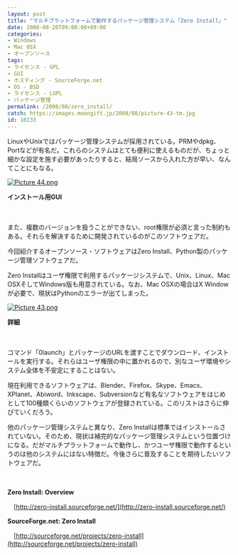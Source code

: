 ```yaml
---
layout: post
title: "マルチプラットフォームで動作するパッケージ管理システム「Zero Install」"
date: 2008-08-26T09:00:00+09:00
categories:
- Windows
- Mac OSX
- オープンソース
tags: 
- ライセンス - GPL
- GUI
- ホスティング - SourceForge.net
- OS - BSD
- ライセンス - LGPL
- パッケージ管理
permalink: /2008/08/zero_install/
catch: https://images.moongift.jp/2008/08/picture-43-tm.jpg
id: 10133
---
```

LinuxやUnixではパッケージ管理システムが採用されている。PRMやdpkg、Portなどが有名だ。これらのシステムはとても便利に使えるものだが、ちょっと細かな設定を施す必要があったりすると、結局ソースから入れた方が早い、なんてことにもなる。

  

[![Picture 44.png](https://images.moongift.jp/2008/08/picture-44-tm.jpg)](https://images.moongift.jp/2008/08/picture-44.jpg)  
  
**インストール用GUI**

  

　

  

また、複数のバージョンを扱うことができない、root権限が必須と言った制約もある。それらを解決するために開発されているのがこのソフトウェアだ。

  

今回紹介するオープンソース・ソフトウェアはZero Install、Python製のパッケージ管理ソフトウェアだ。

  
  
<!--more-->  

Zero Installはユーザ権限で利用するパッケージシステムで、Unix、Linux、Mac OSXそしてWindows版も用意されている。なお、Mac OSXの場合はX Windowが必要で、現状はPythonのエラーが出てしまった。

  

[![Picture 43.png](https://images.moongift.jp/2008/08/picture-43-tm.jpg)](https://images.moongift.jp/2008/08/picture-43.jpg)  
  
**詳細**

  

　

  

コマンド「0launch」とパッケージのURLを渡すことでダウンロード、インストールを実行する。それらはユーザ権限の中に置かれるので、別なユーザ環境やシステム全体を不安定にすることはない。

  

現在利用できるソフトウェアは、Blender、Firefox、Skype、Emacs、XPlanet、Abiword、Inkscape、Subversionなど有名なソフトウェアをはじめとして100種類くらいのソフトウェアが登録されている。このリストはさらに伸びていくだろう。

  

他のパッケージ管理システムと異なり、Zero Installは標準ではインストールされていない。そのため、現状は補完的なパッケージ管理システムという位置づけになる。だがマルチプラットフォームで動作し、かつユーザ権限で動作するというのは他のシステムにはない特徴だ。今後さらに普及することを期待したいソフトウェアだ。

  

　

  

**Zero Install: Overview**  
  
　[http://zero-install.sourceforge.net/](http://zero-install.sourceforge.net/)

  

**SourceForge.net: Zero Install**  
  
　[http://sourceforge.net/projects/zero-install](http://sourceforge.net/projects/zero-install)

  
